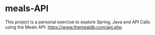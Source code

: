 # meals-API
This project is a personal exercise to explore Spring, Java and API Calls using the Meals API: https://www.themealdb.com/api.php

